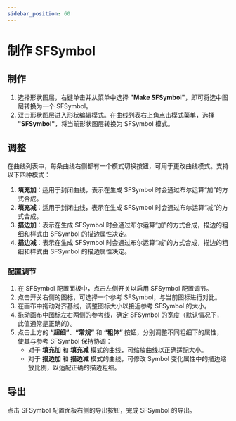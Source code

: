 ```yaml
---
sidebar_position: 60
---
```


# 制作 SFSymbol

## 制作

1. 选择形状图层，右键单击并从菜单中选择 **"Make SFSymbol"**，即可将选中图层转换为一个 SFSymbol。
2. 双击形状图层进入形状编辑模式。在曲线列表右上角点击模式菜单，选择 **"SFSymbol"**，将当前形状图层转换为 SFSymbol 模式。

## 调整

在曲线列表中，每条曲线右侧都有一个模式切换按钮，可用于更改曲线模式。支持以下四种模式：

1. **填充加**：适用于封闭曲线，表示在生成 SFSymbol 时会通过布尔运算“加”的方式合成。
2. **填充减**：适用于封闭曲线，表示在生成 SFSymbol 时会通过布尔运算“减”的方式合成。
3. **描边加**：表示在生成 SFSymbol 时会通过布尔运算“加”的方式合成，描边的粗细和样式由 SFSymbol 的描边属性决定。
4. **描边减**：表示在生成 SFSymbol 时会通过布尔运算“减”的方式合成，描边的粗细和样式由 SFSymbol 的描边属性决定。

### 配置调节

1. 在 SFSymbol 配置面板中，点击左侧开关以启用 SFSymbol 配置调节。
2. 点击开关右侧的图标，可选择一个参考 SFSymbol，与当前图标进行对比。
3. 在画布中拖动对齐基线，调整图标大小以接近参考 SFSymbol 的大小。
4. 拖动画布中图标左右两侧的参考线，确定 SFSymbol 的宽度（默认情况下，此值通常是正确的）。
5. 点击上方的 **“超细”**、**“常规”** 和 **“粗体”** 按钮，分别调整不同粗细下的属性，使其与参考 SFSymbol 保持协调：
   - 对于 **填充加** 和 **填充减** 模式的曲线，可缩放曲线以正确适配大小。
   - 对于 **描边加** 和 **描边减** 模式的曲线，可修改 Symbol 变化属性中的描边缩放比例，以适配正确的描边粗细。

## 导出

点击 SFSymbol 配置面板右侧的导出按钮，完成 SFSymbol 的导出。

